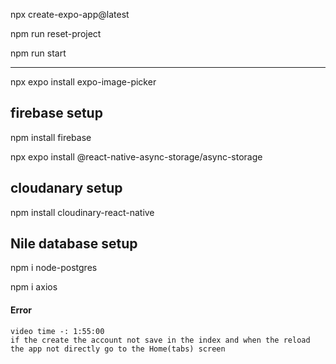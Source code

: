 npx create-expo-app@latest

npm run reset-project

npm run start

---------------
 npx expo install expo-image-picker

 ## firebase setup

npm install firebase

npx expo install @react-native-async-storage/async-storage

## cloudanary setup

npm install cloudinary-react-native

##  Nile database setup

npm i node-postgres

npm i axios


#### Error 
    video time -: 1:55:00
    if the create the account not save in the index and when the reload the app not directly go to the Home(tabs) screen


